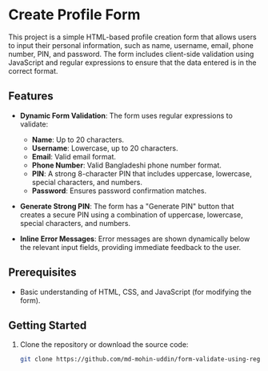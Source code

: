 # Create Profile Form

This project is a simple HTML-based profile creation form that allows users to input their personal information, such as name, username, email, phone number, PIN, and password. The form includes client-side validation using JavaScript and regular expressions to ensure that the data entered is in the correct format.

## Features

- **Dynamic Form Validation**: The form uses regular expressions to validate:
  - **Name**: Up to 20 characters.
  - **Username**: Lowercase, up to 20 characters.
  - **Email**: Valid email format.
  - **Phone Number**: Valid Bangladeshi phone number format.
  - **PIN**: A strong 8-character PIN that includes uppercase, lowercase, special characters, and numbers.
  - **Password**: Ensures password confirmation matches.

- **Generate Strong PIN**: The form has a "Generate PIN" button that creates a secure PIN using a combination of uppercase, lowercase, special characters, and numbers.

- **Inline Error Messages**: Error messages are shown dynamically below the relevant input fields, providing immediate feedback to the user.

## Prerequisites

- Basic understanding of HTML, CSS, and JavaScript (for modifying the form).

## Getting Started

1. Clone the repository or download the source code:

   ```bash
   git clone https://github.com/md-mohin-uddin/form-validate-using-regex.git
